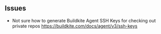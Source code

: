 ## Issues

- Not sure how to generate Buildkite Agent SSH Keys for checking out private repos https://buildkite.com/docs/agent/v3/ssh-keys
